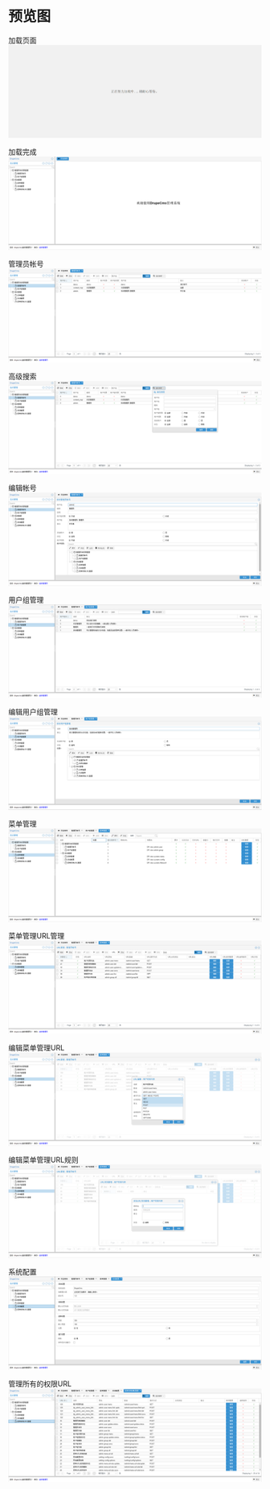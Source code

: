 预览图
=========

加载页面
![](images/1.png)

加载完成
![](images/2.png)

管理员帐号
![](images/3.png)

高级搜索
![](images/4.png)

编辑帐号
![](images/5.png)

用户组管理
![](images/6.png)

编辑用户组管理
![](images/7.png)

菜单管理
![](images/8.png)

菜单管理URL管理
![](images/9.png)

编辑菜单管理URL
![](images/10.png)

编辑菜单管理URL规则
![](images/11.png)

系统配置
![](images/12.png)

管理所有的权限URL
![](images/13.png)